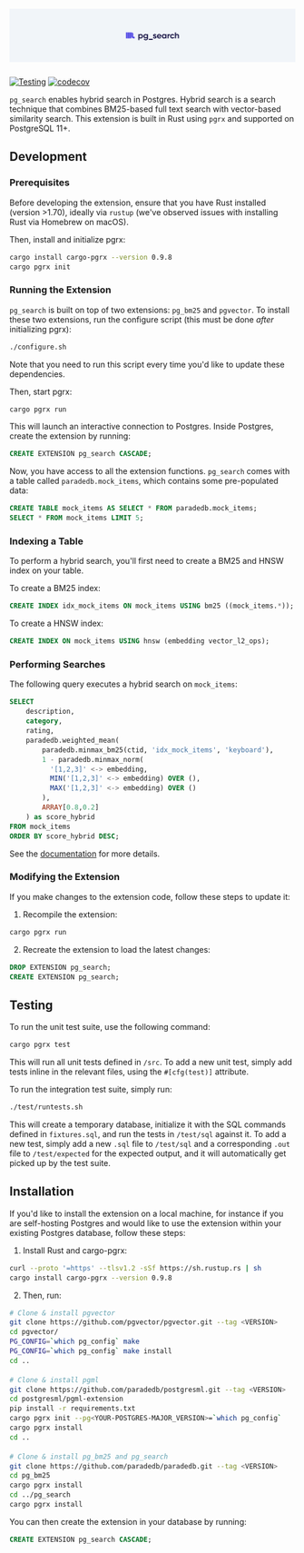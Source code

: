 <h1 align="center">
  <img src="../docs/logo/pg_search.svg" alt="pg_search" width="600px"></a>
<br>
</h1>

[![Testing](https://github.com/paradedb/paradedb/actions/workflows/test-pg_search.yml/badge.svg)](https://github.com/paradedb/paradedb/actions/workflows/test-pg_search.yml)
[![codecov](https://codecov.io/gh/getretake/paradedb/graph/badge.svg?token=PHV8CAMHNQ)](https://codecov.io/gh/getretake/paradedb)

`pg_search` enables hybrid search in Postgres. Hybrid search is a search technique
that combines BM25-based full text search with vector-based similarity search. This
extension is built in Rust using `pgrx` and supported on PostgreSQL 11+.

## Development

### Prerequisites

Before developing the extension, ensure that you have Rust installed
(version >1.70), ideally via `rustup` (we've observed issues with installing Rust
via Homebrew on macOS).

Then, install and initialize pgrx:

```bash
cargo install cargo-pgrx --version 0.9.8
cargo pgrx init
```

### Running the Extension

`pg_search` is built on top of two extensions: `pg_bm25` and `pgvector`. To install
these two extensions, run the configure script (this must be done _after_ initializing
pgrx):

```bash
./configure.sh
```

Note that you need to run this script every time you'd like to update these dependencies.

Then, start pgrx:

```bash
cargo pgrx run
```

This will launch an interactive connection to Postgres. Inside Postgres, create
the extension by running:

```sql
CREATE EXTENSION pg_search CASCADE;
```

Now, you have access to all the extension functions. `pg_search` comes with a table
called `paradedb.mock_items`, which contains some pre-populated data:

```sql
CREATE TABLE mock_items AS SELECT * FROM paradedb.mock_items;
SELECT * FROM mock_items LIMIT 5;
```

### Indexing a Table

To perform a hybrid search, you'll first need to create a BM25 and HNSW index on
your table.

To create a BM25 index:

```sql
CREATE INDEX idx_mock_items ON mock_items USING bm25 ((mock_items.*));
```

To create a HNSW index:

```sql
CREATE INDEX ON mock_items USING hnsw (embedding vector_l2_ops);
```

### Performing Searches

The following query executes a hybrid search on `mock_items`:

```sql
SELECT
    description,
    category,
    rating,
    paradedb.weighted_mean(
        paradedb.minmax_bm25(ctid, 'idx_mock_items', 'keyboard'),
        1 - paradedb.minmax_norm(
          '[1,2,3]' <-> embedding,
          MIN('[1,2,3]' <-> embedding) OVER (),
          MAX('[1,2,3]' <-> embedding) OVER ()
        ),
        ARRAY[0.8,0.2]
    ) as score_hybrid
FROM mock_items
ORDER BY score_hybrid DESC;
```

See the [documentation](https://docs.paradedb.com/search/hybrid) for more details.

### Modifying the Extension

If you make changes to the extension code, follow these steps to update it:

1. Recompile the extension:

```bash
cargo pgrx run
```

2. Recreate the extension to load the latest changes:

```sql
DROP EXTENSION pg_search;
CREATE EXTENSION pg_search;
```

## Testing

To run the unit test suite, use the following command:

```bash
cargo pgrx test
```

This will run all unit tests defined in `/src`. To add a new unit test, simply add
tests inline in the relevant files, using the `#[cfg(test)]` attribute.

To run the integration test suite, simply run:

```bash
./test/runtests.sh
```

This will create a temporary database, initialize it with the SQL commands defined
in `fixtures.sql`, and run the tests in `/test/sql` against it. To add a new test,
simply add a new `.sql` file to `/test/sql` and a corresponding `.out` file to
`/test/expected` for the expected output, and it will automatically get picked up
by the test suite.

## Installation

If you'd like to install the extension on a local machine, for instance if you
are self-hosting Postgres and would like to use the extension within your existing
Postgres database, follow these steps:

1. Install Rust and cargo-pgrx:

```bash
curl --proto '=https' --tlsv1.2 -sSf https://sh.rustup.rs | sh
cargo install cargo-pgrx --version 0.9.8
```

2. Then, run:

```bash
# Clone & install pgvector
git clone https://github.com/pgvector/pgvector.git --tag <VERSION>
cd pgvector/
PG_CONFIG=`which pg_config` make
PG_CONFIG=`which pg_config` make install
cd ..

# Clone & install pgml
git clone https://github.com/paradedb/postgresml.git --tag <VERSION>
cd postgresml/pgml-extension
pip install -r requirements.txt
cargo pgrx init --pg<YOUR-POSTGRES-MAJOR_VERSION>=`which pg_config`
cargo pgrx install
cd ..

# Clone & install pg_bm25 and pg_search
git clone https://github.com/paradedb/paradedb.git --tag <VERSION>
cd pg_bm25
cargo pgrx install
cd ../pg_search
cargo pgrx install
```

You can then create the extension in your database by running:

```sql
CREATE EXTENSION pg_search CASCADE;
```
